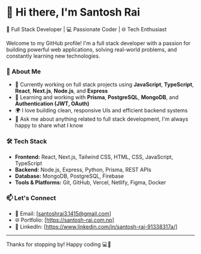 # 👋 Hi there, I'm Santosh Rai

🚀 Full Stack Developer | 💻 Passionate Coder | 🌐 Tech Enthusiast

Welcome to my GitHub profile! I'm a full stack developer with a passion for building powerful web applications, solving real-world problems, and constantly learning new technologies.

### 💼 About Me
- 🔭 Currently working on full stack projects using **JavaScript**, **TypeScript**, **React**, **Next.js**, **Node.js**, and **Express**
- 🧠 Learning and working with **Prisma**, **PostgreSQL**, **MongoDB**, and **Authentication (JWT, OAuth)**
- 🌍 I love building clean, responsive UIs and efficient backend systems
- 💬 Ask me about anything related to full stack development, I'm always happy to share what I know

### 🛠️ Tech Stack
- **Frontend:** React, Next.js, Tailwind CSS, HTML, CSS, JavaScript, TypeScript  
- **Backend:** Node.js, Express, Python, Prisma, REST APIs  
- **Database:** MongoDB, PostgreSQL, Firebase  
- **Tools & Platforms:** Git, GitHub, Vercel, Netlify, Figma, Docker 

### 📫 Let's Connect
- 📧 Email: [santoshrai3.1415@gmail.com]
- 🌐 Portfolio: [https://santosh-rai.com.np]
- 💼 LinkedIn: [https://www.linkedin.com/in/santosh-rai-91338317a/]

---

Thanks for stopping by! Happy coding 💻🚀
